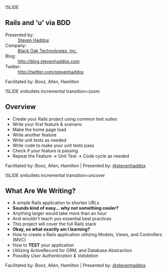 !SLIDE
## Rails and 'u' via BDD ##

<dl>
  <dt>Presented by:</dt>
    <dd><a href="http://stevenhaddox.com">Steven Haddox</a></dd>
  <dt>Company:</dt>
    <dd><a href="http://blackoakweb.com">Black Oak Technologies, Inc.</a></dd>
  <dt>Blog:</dt>
    <dd><a href="http://blog.stevenhaddox.com">http://blog.stevenhaddox.com</a></dd>
  <dt>Twitter:</dt>
    <dd><a href="http://twitter.com/stevenhaddox">http://twitter.com/stevenhaddox</a></dd>
</dl>

<div class="footer">
  Facilitated by: Booz, Allen, Hamilton
</div>

!SLIDE smbullets incremental transition=zoom
## Overview ##

  * Create your Rails project using common test suites
  * Write your first feature & scenario
  * Make the home page load
  * Write another feature
  * Write unit tests as needed
  * Write code to make your unit tests pass
  * Check if your feature is passing
  * Repeat the Feature -> Unit Test -> Code cycle as needed

<div class="footer">
  Facilitated by: Booz, Allen, Hamilton | Presented by: <a href="http://twitter.com/stevenhaddox">@stevenhaddox</a>
</div>

!SLIDE smbullets incremental transition=uncover
## What Are We Writing? ##

  * A simple Rails application to shorten URLs
  * **Sounds kind of easy... why not something cooler?**
  * Anything larger would take more than an hour
  * And wouldn't teach you essential best practices
  * This project will cover the full Rails stack
  * **Okay, so what exactly am I learning?**
  * How to create a Rails application utilizing Models, Views, and Controllers (MVC)
  * How to **TEST** your application
  * Utilizing ActiveRecord for ORM, and Database Abstraction
  * _Possibly User Authentication & Validation_

<div class="footer">
  Facilitated by: Booz, Allen, Hamilton | Presented by: <a href="http://twitter.com/stevenhaddox">@stevenhaddox</a>
</div>

